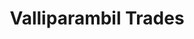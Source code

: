 ---
title: "Valliparambil Trades"
url: /pinnakkanad/valliparambil-trades/
shop: department store
---